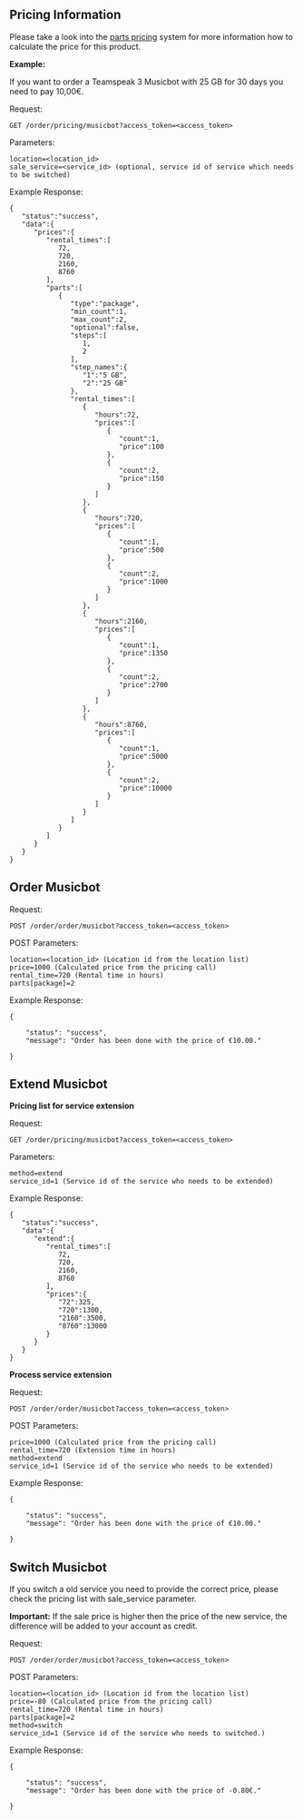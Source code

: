## Pricing Information

Please take a look into the [parts pricing](/resources/order/information/#pricing-structure-parts) system for more information how to calculate the price for this product.

**Example:**

If you want to order a Teamspeak 3 Musicbot with 25 GB for 30 days you need to pay 10,00€.

Request:
```
GET /order/pricing/musicbot?access_token=<access_token>
```

Parameters:
```
location=<location_id>
sale_service=<service_id> (optional, service id of service which needs to be switched)
```

Example Response:
```
{  
   "status":"success",
   "data":{  
      "prices":{  
         "rental_times":[  
            72,
            720,
            2160,
            8760
         ],
         "parts":[  
            {  
               "type":"package",
               "min_count":1,
               "max_count":2,
               "optional":false,
               "steps":[  
                  1,
                  2
               ],
               "step_names":{  
                  "1":"5 GB",
                  "2":"25 GB"
               },
               "rental_times":[  
                  {  
                     "hours":72,
                     "prices":[  
                        {  
                           "count":1,
                           "price":100
                        },
                        {  
                           "count":2,
                           "price":150
                        }
                     ]
                  },
                  {  
                     "hours":720,
                     "prices":[  
                        {  
                           "count":1,
                           "price":500
                        },
                        {  
                           "count":2,
                           "price":1000
                        }
                     ]
                  },
                  {  
                     "hours":2160,
                     "prices":[  
                        {  
                           "count":1,
                           "price":1350
                        },
                        {  
                           "count":2,
                           "price":2700
                        }
                     ]
                  },
                  {  
                     "hours":8760,
                     "prices":[  
                        {  
                           "count":1,
                           "price":5000
                        },
                        {  
                           "count":2,
                           "price":10000
                        }
                     ]
                  }
               ]
            }
         ]
      }
   }
}
```

## Order Musicbot

Request:
```
POST /order/order/musicbot?access_token=<access_token>
```

POST Parameters:
```
location=<location_id> (Location id from the location list)
price=1000 (Calculated price from the pricing call) 
rental_time=720 (Rental time in hours)
parts[package]=2
```

Example Response:
```
{

    "status": "success",
    "message": "Order has been done with the price of €10.00."

}
```

## Extend Musicbot

**Pricing list for service extension**

Request:
```
GET /order/pricing/musicbot?access_token=<access_token>
```

Parameters:
```
method=extend
service_id=1 (Service id of the service who needs to be extended)
```

Example Response:
```
{  
   "status":"success",
   "data":{  
      "extend":{  
         "rental_times":[  
            72,
            720,
            2160,
            8760
         ],
         "prices":{  
            "72":325,
            "720":1300,
            "2160":3500,
            "8760":13000
         }
      }
   }
}
```

**Process service extension**

Request:
```
POST /order/order/musicbot?access_token=<access_token>
```

POST Parameters:
```
price=1000 (Calculated price from the pricing call) 
rental_time=720 (Extension time in hours)
method=extend
service_id=1 (Service id of the service who needs to be extended)
```

Example Response:
```
{

    "status": "success",
    "message": "Order has been done with the price of €10.00."

}
```


## Switch Musicbot

If you switch a old service you need to provide the correct price, please check the pricing list with sale_service parameter.

**Important:** If the sale price is higher then the price of the new service, the difference will be added to your account as credit.

Request:
```
POST /order/order/musicbot?access_token=<access_token>
```

POST Parameters:
```
location=<location_id> (Location id from the location list)
price=-80 (Calculated price from the pricing call) 
rental_time=720 (Rental time in hours)
parts[package]=2
method=switch
service_id=1 (Service id of the service who needs to switched.)
```

Example Response:
```
{

    "status": "success",
    "message": "Order has been done with the price of -0.80€."

}
```